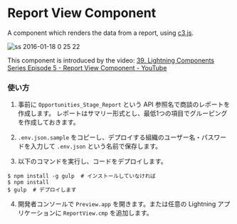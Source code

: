 Report View Component
=====================

A component which renders the data from a report, using [c3.js](http://c3js.org/).

![ss 2016-01-18 0 25 22](https://cloud.githubusercontent.com/assets/1001444/12378207/581a56b8-bd7a-11e5-994c-82c2f6f8b8d6.png)

This component is introduced by the video:
[39. Lightning Components Series Episode 5 - Report View Component - YouTube](https://www.youtube.com/watch?v=FqT-NVR8MXc)


### 使い方

1. 事前に `Opportunities_Stage_Report` という API 参照名で商談のレポートを作成します。
レポートはサマリー形式とし、最低1つの項目でグルーピングを作成しておきます。

2. `.env.json.sample` をコピーし、デプロイする組織のユーザー名・パスワードを入力して `.env.json` という名前で保存します。

3. 以下のコマンドを実行し、コードをデプロイします。

  ```
  $ npm install -g gulp  # インストールしていなければ
  $ npm install
  $ gulp  # デプロイします
  ```

4. 開発者コンソールで `Preview.app` を開きます。または任意の Lightning アプリケーションに `ReportView.cmp` を追加します。
